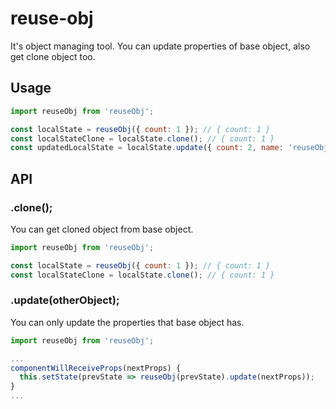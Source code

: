 # reuse-obj

It's object managing tool. You can update properties of base object, also get clone object too.


## Usage

```javascript
import reuseObj from 'reuseObj';

const localState = reuseObj({ count: 1 }); // { count: 1 }
const localStateClone = localState.clone(); // { count: 1 }
const updatedLocalState = localState.update({ count: 2, name: 'reuseObj' }); // { count: 2 }

```

## API

### .clone();

You can get cloned object from base object.

```javascript
import reuseObj from 'reuseObj';

const localState = reuseObj({ count: 1 }); // { count: 1 }
const localStateClone = localState.clone(); // { count: 1 }

```


### .update(otherObject);

You can only update the properties that base object has.

```javascript
import reuseObj from 'reuseObj';

...
componentWillReceiveProps(nextProps) {
  this.setState(prevState => reuseObj(prevState).update(nextProps));
}
...

```
